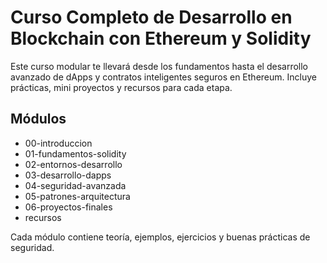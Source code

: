 # Curso Completo de Desarrollo en Blockchain con Ethereum y Solidity

Este curso modular te llevará desde los fundamentos hasta el desarrollo avanzado de dApps y contratos inteligentes seguros en Ethereum. Incluye prácticas, mini proyectos y recursos para cada etapa.

## Módulos
- 00-introduccion
- 01-fundamentos-solidity
- 02-entornos-desarrollo
- 03-desarrollo-dapps
- 04-seguridad-avanzada
- 05-patrones-arquitectura
- 06-proyectos-finales
- recursos

Cada módulo contiene teoría, ejemplos, ejercicios y buenas prácticas de seguridad.
